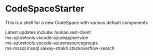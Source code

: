 # CodeSpaceStarter

This is a shell for a new CodeSpace with various default components

Latest updates include:
		humao.rest-client		
		ms-azuretools.vscode-azureappservice		
		ms-azuretools.vscode-azureresourcegroups		
		ms-mssql.mssql
		alexey-strakh.stackoverflow-search


